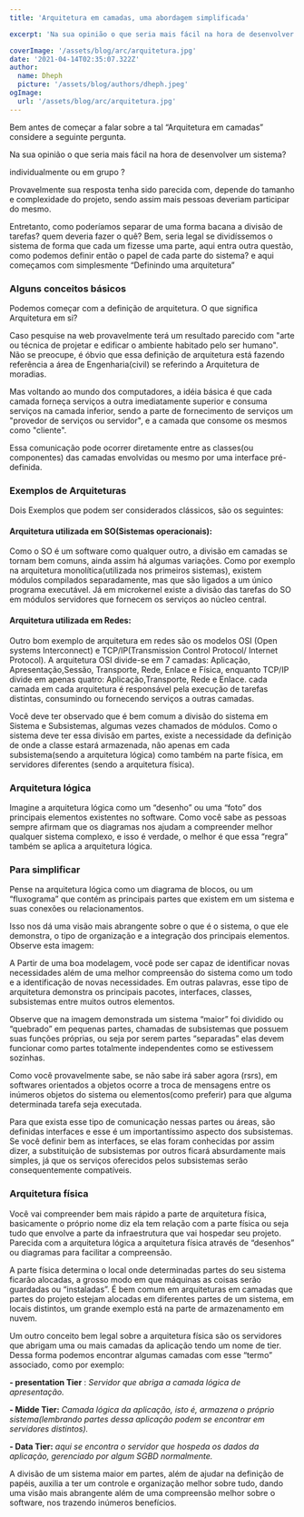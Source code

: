 ```yaml
---
title: 'Arquitetura em camadas, uma abordagem simplificada'

excerpt: 'Na sua opinião o que seria mais fácil na hora de desenvolver um sistema?'

coverImage: '/assets/blog/arc/arquitetura.jpg'
date: '2021-04-14T02:35:07.322Z'
author:
  name: Dheph
  picture: '/assets/blog/authors/dheph.jpeg'
ogImage:
  url: '/assets/blog/arc/arquitetura.jpg'
---
```


Bem antes de começar a falar sobre a tal “Arquitetura em camadas” considere a seguinte pergunta.

Na sua opinião o que seria mais fácil na hora de desenvolver um sistema?

individualmente ou em grupo ?

Provavelmente sua resposta tenha sido parecida com, depende do tamanho e complexidade do projeto, sendo assim mais pessoas deveriam participar do mesmo. 

Entretanto, como poderíamos separar de uma forma bacana a divisão de tarefas? quem deveria fazer o quê? Bem, seria legal se dividíssemos o sistema de forma que cada um fizesse uma parte, aqui entra outra questão, como podemos definir então o papel de cada parte do sistema? e aqui começamos com simplesmente “Definindo uma arquitetura”

### Alguns conceitos básicos 

Podemos começar com a definição de arquitetura. O que significa Arquitetura em si?

Caso pesquise na web provavelmente terá um resultado parecido com "arte ou técnica de projetar e edificar o ambiente habitado pelo ser humano". Não se preocupe, é óbvio que essa definição de arquitetura está fazendo referência a área de Engenharia(civil) se referindo a Arquitetura de moradias.

Mas voltando ao mundo dos computadores, a idéia básica é que cada camada forneça serviços a outra imediatamente superior e consuma serviços na camada inferior, sendo a parte de fornecimento de serviços um "provedor de serviços ou servidor", e a camada que consome os mesmos como "cliente".

Essa comunicação pode ocorrer diretamente entre as classes(ou componentes) das camadas envolvidas ou mesmo por uma interface pré-definida.

### Exemplos de Arquiteturas 

Dois Exemplos que podem ser considerados clássicos, são os seguintes: 

#### Arquitetura utilizada em SO(Sistemas operacionais): 

Como o SO é um software como qualquer outro, a divisão em camadas se tornam bem comuns, ainda assim há algumas variações. Como por exemplo na arquitetura monolítica(utilizada nos primeiros sistemas), existem módulos compilados separadamente, mas que são ligados a um único programa executável. Já em microkernel existe a divisão das tarefas do SO em módulos servidores que fornecem os serviços ao núcleo central.


#### Arquitetura utilizada em Redes:

Outro bom exemplo de arquitetura em redes são os modelos OSI (Open systems Interconnect) e TCP/IP(Transmission Control Protocol/ Internet Protocol). A arquitetura OSI divide-se em 7 camadas: Aplicação, Apresentação,Sessão, Transporte, Rede, Enlace e Física, enquanto TCP/IP divide em apenas quatro: Aplicação,Transporte, Rede e Enlace. cada camada em cada arquitetura é responsável pela execução de tarefas distintas, consumindo ou fornecendo serviços a outras camadas.

Você deve ter observado que é bem comum a divisão do sistema em Sistema e Subsistemas, algumas vezes chamados de módulos. Como o sistema deve ter essa divisão em partes, existe a necessidade da definição de onde a classe estará armazenada, não apenas em cada subsistema(sendo a arquitetura lógica) como também na parte física, em servidores diferentes (sendo a arquitetura física). 

### Arquitetura lógica


Imagine a arquitetura lógica como um “desenho” ou uma “foto” dos principais elementos existentes no software. Como você sabe as pessoas sempre afirmam que os diagramas nos ajudam a compreender melhor qualquer sistema complexo, e isso é verdade, o melhor é que essa “regra” também se aplica a arquitetura lógica.

### Para simplificar

Pense na arquitetura lógica como um diagrama de blocos, ou um “fluxograma” que contém as principais partes que existem em um sistema e suas conexões ou relacionamentos.

Isso nos dá uma visão mais abrangente sobre o que é o sistema, o que ele demonstra, o tipo de organização e a integração dos principais elementos. Observe esta imagem:


A Partir de uma boa modelagem, você pode ser capaz de identificar novas necessidades além de uma melhor compreensão do sistema como um todo e a identificação de novas necessidades. Em outras palavras, esse tipo de arquitetura demonstra os principais pacotes, interfaces, classes, subsistemas entre muitos outros elementos. 

Observe que na imagem demonstrada um sistema “maior” foi dividido ou “quebrado” em pequenas partes, chamadas de subsistemas que possuem suas funções próprias, ou seja por serem partes “separadas” elas devem funcionar como partes totalmente independentes como se estivessem sozinhas.

Como você provavelmente sabe, se não sabe irá saber agora (rsrs), em softwares orientados a objetos ocorre a troca de mensagens entre os inúmeros objetos do sistema ou elementos(como preferir) para que alguma determinada tarefa seja executada.

Para que exista esse tipo de comunicação nessas partes ou áreas, são definidas interfaces e esse é um importantíssimo aspecto dos subsistemas. Se você definir bem as interfaces, se elas foram conhecidas por assim dizer, a substituição de subsistemas por outros ficará absurdamente mais simples, já que os serviços oferecidos pelos subsistemas serão consequentemente compatíveis.

### Arquitetura física

Você vai compreender bem mais rápido a parte de arquitetura física, basicamente o próprio nome diz ela tem relação com a parte física ou seja tudo que envolve a parte da infraestrutura que vai hospedar seu projeto. Parecida com a arquitetura lógica a arquitetura física através de “desenhos” ou diagramas para facilitar a compreensão.

A parte física determina o local onde determinadas partes do seu sistema ficarão alocadas, a grosso modo em que máquinas as coisas serão guardadas ou “instaladas”. É bem comum em arquiteturas em camadas que partes do projeto estejam alocadas em diferentes partes de um sistema, em locais distintos, um grande exemplo está na parte de armazenamento em nuvem.

Um outro conceito bem legal sobre a arquitetura física são os servidores que abrigam uma ou mais camadas da aplicação tendo um nome de tier. Dessa forma podemos encontrar algumas camadas com esse “termo” associado, como por exemplo:

  **- presentation Tier** : *Servidor que abriga a camada lógica de apresentação.*

  **- Midde Tier:** *Camada lógica da aplicação, isto é, armazena o próprio sistema(lembrando partes dessa aplicação podem se encontrar em servidores distintos).*

  **- Data Tier:** *aqui se encontra o servidor que hospeda os dados da aplicação, gerenciado por algum SGBD normalmente.*


A divisão de um sistema maior em partes, além de ajudar na definição de papéis, auxilia a ter um controle e organização melhor sobre tudo, dando uma visão mais abrangente além de uma compreensão melhor sobre o software, nos trazendo inúmeros benefícios.